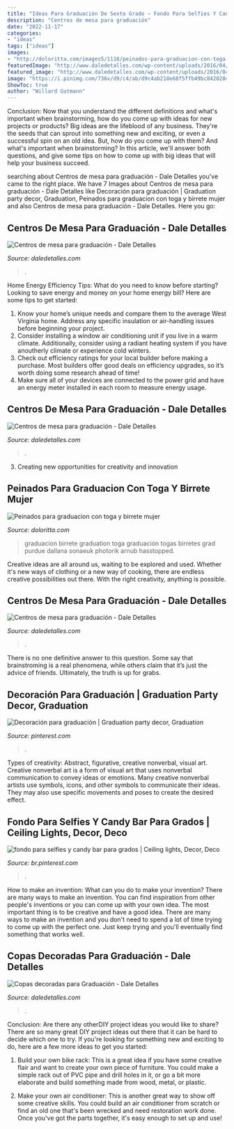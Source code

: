 ```yaml
---
title: "Ideas Para Graduación De Sexto Grado ~ Fondo Para Selfies Y Candy Bar Para Grados"
description: "Centros de mesa para graduación"
date: "2022-11-17"
categories:
- "ideas"
tags: ["ideas"]
images:
- "http://doloritta.com/images5/1118/peinados-para-graduacion-con-toga-y-birrete-mujer/peinados-para-graduacion-con-toga-y-birrete-mujer-28_8.jpg"
featuredImage: "http://www.daledetalles.com/wp-content/uploads/2016/04/copa-para-graduacion9.jpg"
featured_image: "http://www.daledetalles.com/wp-content/uploads/2016/04/copa-para-graduacion9.jpg"
image: "https://i.pinimg.com/736x/d9/c4/ab/d9c4ab218e68f5ffb49bc8420284ccb4.jpg"
ShowToc: true
author: "Willard Gutmann"
---
```



Conclusion: Now that you understand the different definitions and what's important when brainstorming, how do you come up with ideas for new projects or products?
Big ideas are the lifeblood of any business. They're the seeds that can sprout into something new and exciting, or even a successful spin on an old idea. But, how do you come up with them? And what's important when brainstorming? In this article, we'll answer both questions, and give some tips on how to come up with big ideas that will help your business succeed.

	

		
searching about Centros de mesa para graduación - Dale Detalles you've came to the right place. We have 7 Images about Centros de mesa para graduación - Dale Detalles like Decoración para graduación | Graduation party decor, Graduation, Peinados para graduacion con toga y birrete mujer and also Centros de mesa para graduación - Dale Detalles. Here you go:
		
    
## Centros De Mesa Para Graduación - Dale Detalles

<img loading=lazy src="https://i1.wp.com/www.daledetalles.com/wp-content/uploads/2017/06/graduacion-centros-de-mesa.jpg" onerror="this.onerror=null;this.src='https://tse3.mm.bing.net/th?id=OIP.VZj7hAD_Gk5bcaEKukpg1gHaLH&amp;pid=15.1';" alt="Centros de mesa para graduación - Dale Detalles">

_Source: daledetalles.com_

>. 

	

Home Energy Efficiency Tips: What do you need to know before starting?
Looking to save energy and money on your home energy bill? Here are some tips to get started: 
1. Know your home’s unique needs and compare them to the average West Virginia home. Address any specific insulation or air-handling issues before beginning your project. 
2. Consider installing a window air conditioning unit if you live in a warm climate. Additionally, consider using a radiant heating system if you have anoutherly climate or experience cold winters. 
3. Check out efficiency ratings for your local builder before making a purchase. Most builders offer good deals on efficiency upgrades, so it’s worth doing some research ahead of time! 
4. Make sure all of your devices are connected to the power grid and have an energy meter installed in each room to measure energy usage.

    
## Centros De Mesa Para Graduación - Dale Detalles

<img loading=lazy src="https://i0.wp.com/www.daledetalles.com/wp-content/uploads/2017/06/graduacion-centros-de-mesa12.jpg" onerror="this.onerror=null;this.src='https://tse4.mm.bing.net/th?id=OIP.V7C6dsQx2P7yC2pjv0n3AAHaJ3&amp;pid=15.1';" alt="Centros de mesa para graduación - Dale Detalles">

_Source: daledetalles.com_

>. 

	

3. Creating new opportunities for creativity and innovation 

    
## Peinados Para Graduacion Con Toga Y Birrete Mujer

<img loading=lazy src="http://doloritta.com/images5/1118/peinados-para-graduacion-con-toga-y-birrete-mujer/peinados-para-graduacion-con-toga-y-birrete-mujer-28_8.jpg" onerror="this.onerror=null;this.src='https://tse1.mm.bing.net/th?id=OIP.7YfzYIH7d1AHycnr9a0rCQAAAA&amp;pid=15.1';" alt="Peinados para graduacion con toga y birrete mujer">

_Source: doloritta.com_

>graduacion birrete graduation toga graduación togas birretes grad purdue dallana sonaeuk photorik arnub hasstopped. 

	

Creative ideas are all around us, waiting to be explored and used. Whether it's new ways of clothing or a new way of cooking, there are endless creative possibilities out there. With the right creativity, anything is possible.

    
## Centros De Mesa Para Graduación - Dale Detalles

<img loading=lazy src="https://i0.wp.com/www.daledetalles.com/wp-content/uploads/2017/06/graduacion-centros-de-mesa18.jpg" onerror="this.onerror=null;this.src='https://tse4.mm.bing.net/th?id=OIP.P7MNAS0pciwQldUTzJVzDwHaJ3&amp;pid=15.1';" alt="Centros de mesa para graduación - Dale Detalles">

_Source: daledetalles.com_

>. 

	

There is no one definitive answer to this question. Some say that brainstroming is a real phenomena, while others claim that it’s just the advice of friends. Ultimately, the truth is up for grabs.

    
## Decoración Para Graduación | Graduation Party Decor, Graduation

<img loading=lazy src="https://i.pinimg.com/736x/d9/c4/ab/d9c4ab218e68f5ffb49bc8420284ccb4.jpg" onerror="this.onerror=null;this.src='https://tse2.mm.bing.net/th?id=OIP.BAlSuPupWv37JZwuF4TbMQHaJ4&amp;pid=15.1';" alt="Decoración para graduación | Graduation party decor, Graduation">

_Source: pinterest.com_

>. 

	

Types of creativity: Abstract, figurative, creative nonverbal, visual art.
Creative nonverbal art is a form of visual art that uses nonverbal communication to convey ideas or emotions. Many creative nonverbal artists use symbols, icons, and other symbols to communicate their ideas. They may also use specific movements and poses to create the desired effect.

    
## Fondo Para Selfies Y Candy Bar Para Grados | Ceiling Lights, Decor, Deco

<img loading=lazy src="https://i.pinimg.com/736x/30/5e/2b/305e2b557b179d1a072fdef99fe6d3d2.jpg" onerror="this.onerror=null;this.src='https://tse2.mm.bing.net/th?id=OIP.fDVnLvIAh-f8B7v4zUxqkgEgDY&amp;pid=15.1';" alt="fondo para selfies y candy bar para grados | Ceiling lights, Decor, Deco">

_Source: br.pinterest.com_

>. 

	

How to make an invention: What can you do to make your invention?
There are many ways to make an invention. You can find inspiration from other people's inventions or you can come up with your own idea. The most important thing is to be creative and have a good idea. There are many ways to make an invention and you don't need to spend a lot of time trying to come up with the perfect one. Just keep trying and you'll eventually find something that works well.

    
## Copas Decoradas Para Graduación - Dale Detalles

<img loading=lazy src="http://www.daledetalles.com/wp-content/uploads/2016/04/copa-para-graduacion9.jpg" onerror="this.onerror=null;this.src='https://tse4.mm.bing.net/th?id=OIP.tVBDCFYwsmBy0wEyCcGXZQHaEJ&amp;pid=15.1';" alt="Copas decoradas para Graduación - Dale Detalles">

_Source: daledetalles.com_

>. 

	

Conclusion: Are there any otherDIY project ideas you would like to share?
There are so many great DIY project ideas out there that it can be hard to decide which one to try. If you're looking for something new and exciting to do, here are a few more ideas to get you started: 
1. Build your own bike rack: This is a great idea if you have some creative flair and want to create your own piece of furniture. You could make a simple rack out of PVC pipe and drill holes in it, or go a bit more elaborate and build something made from wood, metal, or plastic. 

2. Make your own air conditioner: This is another great way to show off some creative skills. You could build an air conditioner from scratch or find an old one that's been wrecked and need restoration work done. Once you've got the parts together, it's easy enough to set up and use!

